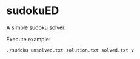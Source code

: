 # sudokuED

A simple sudoku solver.

Execute example:
```
./sudoku unsolved.txt solution.txt solved.txt v
```

